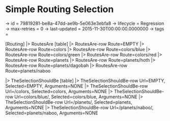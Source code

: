 # Simple Routing Selection

-> id = 79819281-be8a-47dd-ae9b-5e063e3ebfa8
-> lifecycle = Regression
-> max-retries = 0
-> last-updated = 2015-11-30T00:00:00.0000000
-> tags = 

[Routing]
|> RoutesAre
    [table]
    |> RoutesAre-row Route=EMPTY
    |> RoutesAre-row Route=colors
    |> RoutesAre-row Route=colors/blue
    |> RoutesAre-row Route=colors/green
    |> RoutesAre-row Route=colors/red
    |> RoutesAre-row Route=planets
    |> RoutesAre-row Route=planets/hoth
    |> RoutesAre-row Route=planets/dagobah
    |> RoutesAre-row Route=planets/naboo

|> TheSelectionShouldBe
    [table]
    |> TheSelectionShouldBe-row Url=EMPTY, Selected=EMPTY, Arguments=NONE
    |> TheSelectionShouldBe-row Url=/colors, Selected=colors, Arguments=NONE
    |> TheSelectionShouldBe-row Url=colors/blue/, Selected=colors/blue, Arguments=NONE
    |> TheSelectionShouldBe-row Url=/planets/, Selected=planets, Arguments=NONE
    |> TheSelectionShouldBe-row Url=/planets/naboo/, Selected=planets/naboo, Arguments=NONE

~~~
